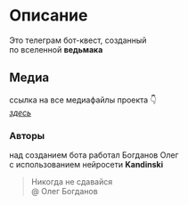 # Описание
Это телеграм бот-квест, созданный\
по вселенной **ведьмака**
## Медиа
ссылка на все медиафайлы проекта 👇 \
[_здесь_](https://disk.yandex.ru/d/IL9xJSt3VPRmew)
### Авторы
над созданием бота работал Богданов Олег\
с использованием нейросети **Kandinski**
> Никогда не сдавайся\
> @ Олег Богданов
